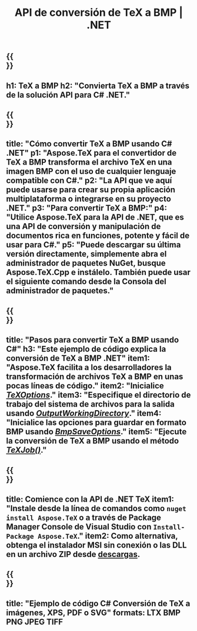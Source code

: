 ﻿---
translation: true
template: /_templates/_conversion-child-net.md
title: API de conversión de TeX a BMP | .NET
description: Funcionalidad de conversión de TeX a BMP. Integre esta biblioteca .NET local en su proyecto o use aplicaciones multiplataforma para convertir TeX a BMP.
keywords: tex a bmp api net, tex2bmp integra c#
url: /net/conversion/tex-to-bmp/
family: tex
platformtag: net
feature: conversion
informat: TEX
outformat: BMP
otherformats: PNG JPEG TIFF PDF SVG XPS
---

{{<section banner>}}
---
h1: TeX a BMP
h2: "Convierta TeX a BMP a través de la solución API para C# .NET."
---

{{<section overview>}}
---
title: "Cómo convertir TeX a BMP usando C# .NET"
p1: "Aspose.TeX para el convertidor de TeX a BMP transforma el archivo TeX en una imagen BMP con el uso de cualquier lenguaje compatible con C#."
p2: "La API que ve aquí puede usarse para crear su propia aplicación multiplataforma o integrarse en su proyecto .NET."
p3: "Para convertir TeX a BMP:"
p4: "Utilice Aspose.TeX para la API de .NET, que es una API de conversión y manipulación de documentos rica en funciones, potente y fácil de usar para C#."
p5: "Puede descargar su última versión directamente, simplemente abra el administrador de paquetes NuGet, busque Aspose.TeX.Cpp e instálelo. También puede usar el siguiente comando desde la Consola del administrador de paquetes."
---

{{<section feature1>}}
---
title: "Pasos para convertir TeX a BMP usando C#"
h3: "Este ejemplo de código explica la conversión de TeX a BMP .NET"
item1: "Aspose.TeX facilita a los desarrolladores la transformación de archivos TeX a BMP en unas pocas líneas de código."
item2: "Inicialice [*TeXOptions*](https://reference.aspose.com/tex/net/aspose.tex/texoptions/)."
item3: "Especifique el directorio de trabajo del sistema de archivos para la salida usando [*OutputWorkingDirectory*](https://reference.aspose.com/tex/net/aspose.tex/texoptions/outputworkingdirectory/)."
item4: "Inicialice las opciones para guardar en formato BMP usando [*BmpSaveOptions*](https://reference.aspose.com/tex/net/aspose.tex.presentation.image/bmpsaveoptions/)."
item5: "Ejecute la conversión de TeX a BMP usando el método [*TeXJob()*](https://reference.aspose.com/tex/net/aspose.tex/texjob/)."
---

{{<section feature2>}}
---
title: Comience con la API de .NET TeX
item1: "Instale desde la línea de comandos como ```nuget install Aspose.TeX``` o a través de Package Manager Console de Visual Studio con ```Install-Package Aspose.TeX```."
item2: Como alternativa, obtenga el instalador MSI sin conexión o las DLL en un archivo ZIP desde [descargas](https://releases.aspose.com/tex/net).
---

{{<section widget>}}
---
title: "Ejemplo de código C# Conversión de TeX a imágenes, XPS, PDF o SVG"
formats: LTX BMP PNG JPEG TIFF
---
